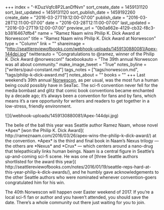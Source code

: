 +++
index = "-KDuzVqfc8P2LanDfNvn"
sort_create_date = 1459131120
sort_last_updated = 1459131120
sort_publish_date = 1459192260
create_date = "2016-03-27T19:12:00-07:00"
publish_date = "2016-03-28T12:11:00-07:00"
date = "2016-03-28T12:11:00-07:00"
last_updated = "2016-03-27T19:12:00-07:00"
preview_url = "0b0a662e-4129-cb32-f8c3-b3816467dfb4"
name = "Ramez Naam wins Philip K. Dick Award at Norwescon"
title = "Ramez Naam wins Philip K. Dick Award at Norwescon"
type = "Column"
link = ""
shareimage = "http://seattlereviewofbooks.com/webhook-uploads/1459130880081/Apex-144dpi.jpg"
twitterauto = "Congratulations to @ramez, winner of the Philip K. Dick Award @norwescon!"
facebookauto = "The 39th annual Norwescon was all about community."
make_image_tweet = "True"
notes_byline = ["writers/paul-constant.md"]
tags_notes = ["tags/norwescon.md", "tags/philip-k-dick-award.md"]
notes_about = ""
books = ""
+++
Last weekend’s 39th annual [Norwescon]( http://www.norwescon.org/), as per usual, was the most fun a human being could possibly have in SeaTac. The sci-fi convention never fell for the media bombast and glitz that comic book conventions became enchanted by a decade ago; it’s always been a convention for fans and by fans, which means it’s a rare opportunity for writers and readers to get together in a low-stress, friendly environment.

<p class="image-left">![](/webhook-uploads/1459130880081/Apex-144dpi.jpg)</p>The belle of the ball this year was Seattle author Ramez Naam, whose novel *Apex* [won the Philip K. Dick Award]( http://rameznaam.com/2016/03/26/apex-wins-the-philip-k-dick-award/) at the convention. *Apex* is the third and final book in Naam’s Nexus trilogy — the others are *Nexus* and *Crux* — which centers around a nano-drug that telepathically links human beings. Naam is a central figure in Seattle’s up-and-coming sci-fi scene. He was one of [three Seattle authors shortlisted for the award this year]( http://seattlereviewofbooks.com/notes/2016/01/19/seattle-reps-hard-at-this-year-philip-k-dick-awards/), and he humbly gave acknowledgements to the other Seattle authors who were nominated whenever convention-goers congratulated him for his win.

The 40th Norwescon will happen over Easter weekend of 2017. If you’re a local sci-fi fan or author and you haven’t attended, you should save the date. There’s a whole community out there just waiting for you to join.

